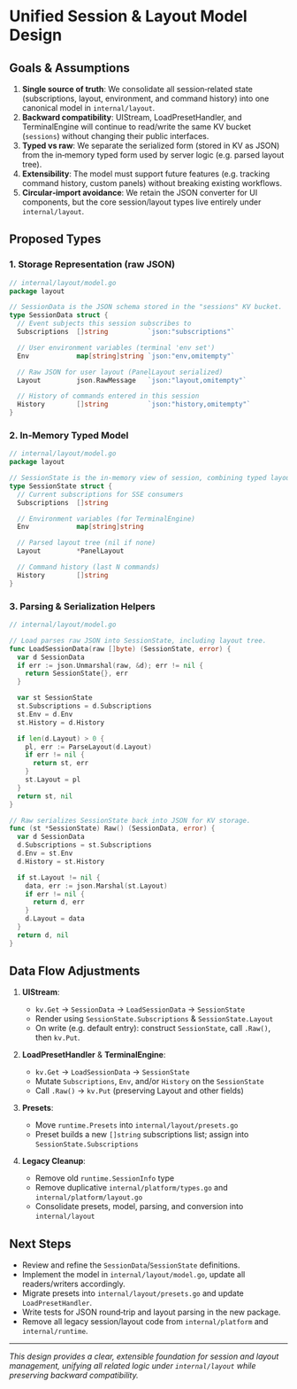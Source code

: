 # Unified Session & Layout Model Design

## Goals & Assumptions

1. **Single source of truth**: We consolidate all session‐related state (subscriptions, layout, environment, and command history) into one canonical model in `internal/layout`.
2. **Backward compatibility**: UIStream, LoadPresetHandler, and TerminalEngine will continue to read/write the same KV bucket (`sessions`) without changing their public interfaces.
3. **Typed vs raw**: We separate the serialized form (stored in KV as JSON) from the in‐memory typed form used by server logic (e.g. parsed layout tree).
4. **Extensibility**: The model must support future features (e.g. tracking command history, custom panels) without breaking existing workflows.
5. **Circular‐import avoidance**: We retain the JSON converter for UI components, but the core session/layout types live entirely under `internal/layout`.

## Proposed Types

### 1. Storage Representation (raw JSON)
```go
// internal/layout/model.go
package layout

// SessionData is the JSON schema stored in the "sessions" KV bucket.
type SessionData struct {
  // Event subjects this session subscribes to
  Subscriptions  []string          `json:"subscriptions"`

  // User environment variables (terminal 'env set')
  Env            map[string]string `json:"env,omitempty"`

  // Raw JSON for user layout (PanelLayout serialized)
  Layout         json.RawMessage   `json:"layout,omitempty"`

  // History of commands entered in this session
  History        []string          `json:"history,omitempty"`
}
```

### 2. In‐Memory Typed Model
```go
// internal/layout/model.go
package layout

// SessionState is the in‐memory view of session, combining typed layout.
type SessionState struct {
  // Current subscriptions for SSE consumers
  Subscriptions  []string

  // Environment variables (for TerminalEngine)
  Env            map[string]string

  // Parsed layout tree (nil if none)
  Layout         *PanelLayout

  // Command history (last N commands)
  History        []string
}
```

### 3. Parsing & Serialization Helpers
```go
// internal/layout/model.go

// Load parses raw JSON into SessionState, including layout tree.
func LoadSessionData(raw []byte) (SessionState, error) {
  var d SessionData
  if err := json.Unmarshal(raw, &d); err != nil {
    return SessionState{}, err
  }

  var st SessionState
  st.Subscriptions = d.Subscriptions
  st.Env = d.Env
  st.History = d.History

  if len(d.Layout) > 0 {
    pl, err := ParseLayout(d.Layout)
    if err != nil {
      return st, err
    }
    st.Layout = pl
  }
  return st, nil
}

// Raw serializes SessionState back into JSON for KV storage.
func (st *SessionState) Raw() (SessionData, error) {
  var d SessionData
  d.Subscriptions = st.Subscriptions
  d.Env = st.Env
  d.History = st.History

  if st.Layout != nil {
    data, err := json.Marshal(st.Layout)
    if err != nil {
      return d, err
    }
    d.Layout = data
  }
  return d, nil
}
```

## Data Flow Adjustments

1. **UIStream**:  
   - `kv.Get` → `SessionData` → `LoadSessionData` → `SessionState`  
   - Render using `SessionState.Subscriptions` & `SessionState.Layout`  
   - On write (e.g. default entry): construct `SessionState`, call `.Raw()`, then `kv.Put`.

2. **LoadPresetHandler** & **TerminalEngine**:  
   - `kv.Get` → `LoadSessionData` → `SessionState`  
   - Mutate `Subscriptions`, `Env`, and/or `History` on the `SessionState`  
   - Call `.Raw()` → `kv.Put` (preserving Layout and other fields)

3. **Presets**:  
   - Move `runtime.Presets` into `internal/layout/presets.go`  
   - Preset builds a new `[]string` subscriptions list; assign into `SessionState.Subscriptions`  

4. **Legacy Cleanup**:  
   - Remove old `runtime.SessionInfo` type  
   - Remove duplicative `internal/platform/types.go` and `internal/platform/layout.go`  
   - Consolidate presets, model, parsing, and conversion into `internal/layout`

## Next Steps

- Review and refine the `SessionData`/`SessionState` definitions.  
- Implement the model in `internal/layout/model.go`, update all readers/writers accordingly.  
- Migrate presets into `internal/layout/presets.go` and update `LoadPresetHandler`.  
- Write tests for JSON round‐trip and layout parsing in the new package.  
- Remove all legacy session/layout code from `internal/platform` and `internal/runtime`.

---
*This design provides a clear, extensible foundation for session and layout management, unifying all related logic under `internal/layout` while preserving backward compatibility.* 